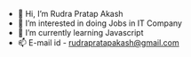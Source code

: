 - 👋 Hi, I’m Rudra Pratap Akash
- 👀 I’m interested in doing Jobs in IT Company
- 🌱 I’m currently learning Javascript
- 📫 E-mail id - rudrapratapakash@gmail.com

<!---
Rudrapratapakash/Rudrapratapakash is a ✨ special ✨ repository because its `README.md` (this file) appears on your GitHub profile.
You can click the Preview link to take a look at your changes.
--->
